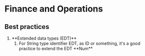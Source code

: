 # Finance and Operations

## Best practices

<ol>
  <li>**Extended data types (EDT)**
    <ol>
      <li>For String type identifier EDT, as ID or something, it's a good practice to extend the EDT **Num**</li>      
    </ol>
  </li>
</ol>

